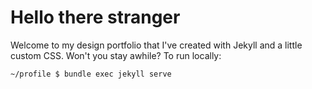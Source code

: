 # Hello there stranger
Welcome to my design portfolio that I've created with Jekyll and a little custom CSS. Won't you stay awhile? To run locally:

```bash
~/profile $ bundle exec jekyll serve
```
